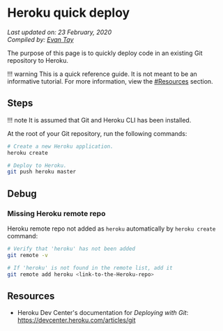 # Heroku quick deploy

*Last updated on: 23 February, 2020*  
*Compiled by: [Evan Tay](https://evantay.com/)*

The purpose of this page is to quickly deploy code in an existing Git repository to Heroku.

!!! warning
    This is a quick reference guide. It is not meant to be an informative tutorial. For more information, view the [#Resources](#resources) section.

## Steps

!!! note
    It is assumed that Git and Heroku CLI has been installed.

At the root of your Git repository, run the following commands:

``` bash
# Create a new Heroku application.
heroku create

# Deploy to Heroku.
git push heroku master
```

## Debug

### Missing Heroku remote repo
Heroku remote repo not added as `heroku` automatically by `heroku create` command:

``` bash
# Verify that 'heroku' has not been added
git remote -v

# If 'heroku' is not found in the remote list, add it
git remote add heroku <link-to-the-Heroku-repo>
```

## Resources

- Heroku Dev Center's documentation for _Deploying with Git_:  
  <https://devcenter.heroku.com/articles/git>